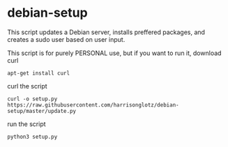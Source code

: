 # debian-setup

This script updates a Debian server, installs preffered packages, and creates a sudo user based on user input.

This script is for purely PERSONAL use, but if you want to run it, download curl
```
apt-get install curl 
```

curl the script
```
curl -o setup.py https://raw.githubusercontent.com/harrisonglotz/debian-setup/master/update.py
```

run the script
```
python3 setup.py
```
